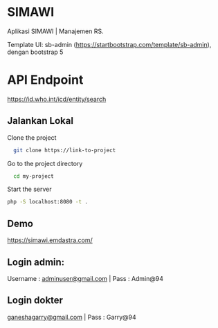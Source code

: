# SIMAWI

Aplikasi SIMAWI | Manajemen RS.

Template UI: sb-admin (https://startbootstrap.com/template/sb-admin), dengan bootstrap 5

# API Endpoint

https://id.who.int/icd/entity/search

## Jalankan Lokal

Clone the project

```bash
  git clone https://link-to-project
```

Go to the project directory

```bash
  cd my-project
```

Start the server

```bash
php -S localhost:8080 -t .
```

## Demo

https://simawi.emdastra.com/

## Login admin:

Username : adminuser@gmail.com |
Pass : Admin@94

## Login dokter

ganeshagarry@gmail.com |
Pass : Garry@94
